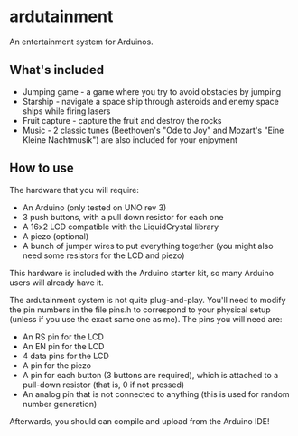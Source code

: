 # ardutainment

An entertainment system for Arduinos.

## What's included

* Jumping game - a game where you try to avoid obstacles by jumping
* Starship - navigate a space ship through asteroids and enemy space ships while firing lasers
* Fruit capture - capture the fruit and destroy the rocks
* Music - 2 classic tunes (Beethoven's "Ode to Joy" and Mozart's "Eine Kleine Nachtmusik") are also included for your enjoyment

## How to use

The hardware that you will require:

* An Arduino (only tested on UNO rev 3)
* 3 push buttons, with a pull down resistor for each one
* A 16x2 LCD compatible with the LiquidCrystal library
* A piezo (optional)
* A bunch of jumper wires to put everything together (you might also need some resistors for the LCD and piezo)

This hardware is included with the Arduino starter kit, so many Arduino users will already have it.

The ardutainment system is not quite plug-and-play. You'll need to modify the pin numbers in the file pins.h to correspond to your physical setup (unless if you use the exact same one as me). The pins you will need are:

* An RS pin for the LCD
* An EN pin for the LCD
* 4 data pins for the LCD
* A pin for the piezo
* A pin for each button (3 buttons are required), which is attached to a pull-down resistor (that is, 0 if not pressed)
* An analog pin that is not connected to anything (this is used for random number generation)

Afterwards, you should can compile and upload from the Arduino IDE!

